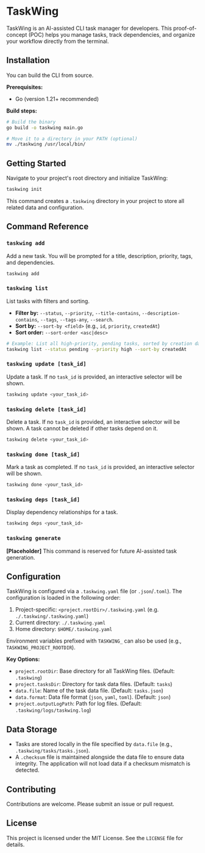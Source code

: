 # TaskWing

TaskWing is an AI-assisted CLI task manager for developers. This proof-of-concept (POC) helps you manage tasks, track dependencies, and organize your workflow directly from the terminal.

## Installation

You can build the CLI from source.

**Prerequisites:**

- Go (version 1.21+ recommended)

**Build steps:**

```bash
# Build the binary
go build -o taskwing main.go

# Move it to a directory in your PATH (optional)
mv ./taskwing /usr/local/bin/
```

## Getting Started

Navigate to your project's root directory and initialize TaskWing:

```bash
taskwing init
```

This command creates a `.taskwing` directory in your project to store all related data and configuration.

## Command Reference

### `taskwing add`

Add a new task. You will be prompted for a title, description, priority, tags, and dependencies.

```bash
taskwing add
```

### `taskwing list`

List tasks with filters and sorting.

- **Filter by:** `--status`, `--priority`, `--title-contains`, `--description-contains`, `--tags`, `--tags-any`, `--search`.
- **Sort by:** `--sort-by <field>` (e.g., `id`, `priority`, `createdAt`)
- **Sort order:** `--sort-order <asc|desc>`

```bash
# Example: List all high-priority, pending tasks, sorted by creation date.
taskwing list --status pending --priority high --sort-by createdAt
```

### `taskwing update [task_id]`

Update a task. If no `task_id` is provided, an interactive selector will be shown.

```bash
taskwing update <your_task_id>
```

### `taskwing delete [task_id]`

Delete a task. If no `task_id` is provided, an interactive selector will be shown. A task cannot be deleted if other tasks depend on it.

```bash
taskwing delete <your_task_id>
```

### `taskwing done [task_id]`

Mark a task as completed. If no `task_id` is provided, an interactive selector will be shown.

```bash
taskwing done <your_task_id>
```

### `taskwing deps [task_id]`

Display dependency relationships for a task.

```bash
taskwing deps <your_task_id>
```

### `taskwing generate`

**[Placeholder]** This command is reserved for future AI-assisted task generation.

## Configuration

TaskWing is configured via a `.taskwing.yaml` file (or `.json`/`.toml`). The configuration is loaded in the following order:

1.  Project-specific: `<project.rootDir>/.taskwing.yaml` (e.g. `./.taskwing/.taskwing.yaml`)
2.  Current directory: `./.taskwing.yaml`
3.  Home directory: `$HOME/.taskwing.yaml`

Environment variables prefixed with `TASKWING_` can also be used (e.g., `TASKWING_PROJECT_ROOTDIR`).

**Key Options:**

- `project.rootDir`: Base directory for all TaskWing files. (Default: `.taskwing`)
- `project.tasksDir`: Directory for task data files. (Default: `tasks`)
- `data.file`: Name of the task data file. (Default: `tasks.json`)
- `data.format`: Data file format (`json`, `yaml`, `toml`). (Default: `json`)
- `project.outputLogPath`: Path for log files. (Default: `.taskwing/logs/taskwing.log`)

## Data Storage

- Tasks are stored locally in the file specified by `data.file` (e.g., `.taskwing/tasks/tasks.json`).
- A `.checksum` file is maintained alongside the data file to ensure data integrity. The application will not load data if a checksum mismatch is detected.

## Contributing

Contributions are welcome. Please submit an issue or pull request.

## License

This project is licensed under the MIT License. See the `LICENSE` file for details.
